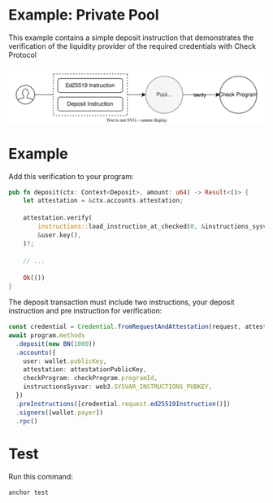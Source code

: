 # Example: Private Pool
This example contains a simple deposit instruction that demonstrates the verification of the liquidity provider of the required credentials with Check Protocol

![Private Pool](./private-pool.svg)

# Example
Add this verification to your program:
```rust
pub fn deposit(ctx: Context<Deposit>, amount: u64) -> Result<()> {
    let attestation = &ctx.accounts.attestation;

    attestation.verify(
        instructions::load_instruction_at_checked(0, &instructions_sysvar)?,
        &user.key(),
    )?;

    // ...

    Ok(())
}
```
The deposit transaction must include two instructions, your deposit instruction and pre instruction for verification:
```typescript
const credential = Credential.fromRequestAndAttestation(request, attestation)
await program.methods
  .deposit(new BN(1000))
  .accounts({
    user: wallet.publicKey,
    attestation: attestationPublicKey,
    checkProgram: checkProgram.programId,
    instructionsSysvar: web3.SYSVAR_INSTRUCTIONS_PUBKEY,
  })
  .preInstructions([credential.request.ed25519Instruction()])
  .signers([wallet.payer])
  .rpc()
```

# Test
Run this command:
```
anchor test
```



